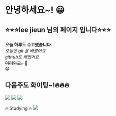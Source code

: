 # 안녕하세요~! :grinning:
## :star::star::star:lee jieun 님의 페이지 입니다:star::star::star:
**오늘 하루도 수고했습니다.**  
*오늘은 git 을 배웠어요*  
*github도 배웠어요*  
~~어려와요..~~ :information_desk_person:  
:grin:  


## 다음주도 화이팅~!:fire::fire::fire:


<img src="https://img.shields.io/badge/Literoom-색상코드?style=flat-square&logo=#31A8FF&logoColor=로고색"/>
<img src="https://img.shields.io/badge/Premiere Pro-색상코드?style=flat-square&logo=#9999FF&logoColor=로고색"/>
<img src="https://img.shields.io/badge/photoshop-색상코드?style=flat-square&logo=#31A8FF&logoColor=로고색"/>

:fire: Studying :fire:
<img src="https://img.shields.io/badge/Python-색상코드?style=flat-square&logo=#3776AB&logoColor=로고색"/>

